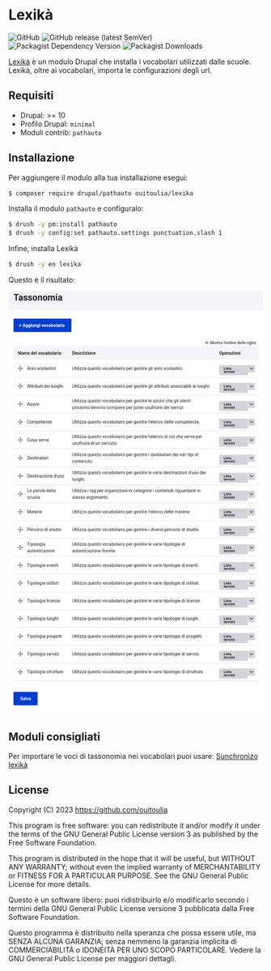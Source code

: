 # Lexikà

![GitHub](https://img.shields.io/github/license/ouitoulia/lexika?style=for-the-badge)
![GitHub release (latest SemVer)](https://img.shields.io/github/v/release/ouitoulia/lexika?sort=semver&style=for-the-badge)
![Packagist Dependency Version](https://img.shields.io/packagist/dependency-v/ouitoulia/lexika/drupal/core?style=for-the-badge)
![Packagist Downloads](https://img.shields.io/packagist/dt/ouitoulia/lexika?style=for-the-badge)

[Lexikà](https://www.grecoantico.com/dizionario-greco-antico.php?parola=lexikon) è un modulo Drupal che installa i vocabolari utilizzati dalle scuole.
Lexikà, oltre ai vocabolari, importa le configurazioni degli url. 

## Requisiti
- Drupal: >= 10
- Profilo Drupal: `minimal`
- Moduli contrib: `pathauto`

## Installazione
Per aggiungere il modulo alla tua installazione esegui:
```sh
$ composer require drupal/pathauto ouitoulia/lexika
```
Installa il modulo `pathauto` e configuralo:
```sh
$ drush -y pm:install pathauto
$ drush -y config:set pathauto.settings punctuation.slash 1
```
Infine, installa Lexikà
```sh
$ drush -y en lexika
```

Questo è il risultato:

![Screenshot con l'elenco dei vocabolari installati](docs/vocabolari.png "Screenshot con l'elenco dei vocabolari installati")

## Moduli consigliati
Per importare le voci di tassonomia nei vocabolari puoi usare: 
[Sunchronìzo lexikà](https://github.com/ouitoulia/sunchronizo_lexika)

## License

Copyright (C) 2023 https://github.com/ouitoulia

This program is free software: you can redistribute it and/or modify it under the terms of the GNU General Public License version 3 as published by the Free Software Foundation.

This program is distributed in the hope that it will be useful, but WITHOUT ANY WARRANTY; without even the implied warranty of MERCHANTABILITY or FITNESS FOR A PARTICULAR PURPOSE. See the GNU General Public License for more details.

Questo è un software libero: puoi ridistribuirlo e/o modificarlo secondo i termini della GNU General Public License versione 3 pubblicata dalla Free Software Foundation.

Questo programma è distribuito nella speranza che possa essere utile, ma SENZA ALCUNA GARANZIA; senza nemmeno la garanzia implicita di COMMERCIABILITÀ o IDONEITÀ PER UNO SCOPO PARTICOLARE. Vedere la GNU General Public License per maggiori dettagli.